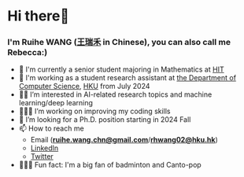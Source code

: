 # Hi there👋
### I'm Ruihe WANG ([王瑞禾](https://translate.google.com/?hl=zh-CN&sl=auto&tl=zh-CN&text=%E7%8E%8B%E7%91%9E%E7%A6%BE&op=translate) in Chinese), you can also call me Rebecca:)

- 🥰 I'm currently a senior student majoring in Mathematics at [HIT](http://www.hit.edu.cn)
- 🤠 I'm working as a student research assistant at [the Department of Computer Science](http://www.cs.hku.hk), [HKU](http://www.hku.hk) from July 2024
- 🫶🏻 I’m interested in AI-related research topics and machine learning/deep learning
- 👩🏻‍💻 I’m working on improving my coding skills
- 💞️ I’m looking for a Ph.D. position starting in 2024 Fall
- 📫 How to reach me
  - Email (**ruihe.wang.chn@gmail.com**/**rhwang02@hku.hk**)
  - [LinkedIn](https://www.linkedin.com/in/ruihe-wang-5613ab278/)
  - [Twitter](https://twitter.com/whois_rebecca)
- 🧚🏻‍♀️ Fun fact: I'm a big fan of badminton and Canto-pop

<!---
ruihewang/ruihewang is a ✨ special ✨ repository because its `README.md` (this file) appears on your GitHub profile.
You can click the Preview link to take a look at your changes.
--->
